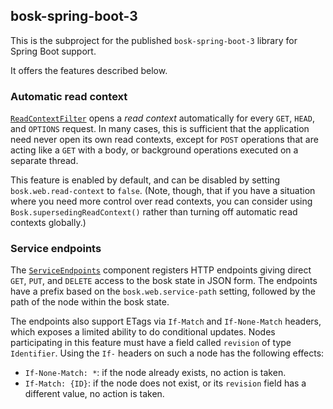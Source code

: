 ## bosk-spring-boot-3

This is the subproject for the published `bosk-spring-boot-3` library for
Spring Boot support.

It offers the features described below.

### Automatic read context

[`ReadContextFilter`](src/main/java/works/bosk/spring/boot/ReadContextFilter.java)
opens a _read context_ automatically for every `GET`, `HEAD`, and `OPTIONS` request.
In many cases, this is sufficient that the application need never open its own read contexts,
except for `POST` operations that are acting like a `GET` with a body,
or background operations executed on a separate thread.

This feature is enabled by default, and can be disabled by setting `bosk.web.read-context` to `false`.
(Note, though, that if you have a situation where you need more control over read contexts,
you can consider using `Bosk.supersedingReadContext()` rather than turning off automatic read contexts globally.)

### Service endpoints

The [`ServiceEndpoints`](src/main/java/works/bosk/spring/boot/ServiceEndpoints.java) component
registers HTTP endpoints giving direct `GET`, `PUT`, and `DELETE` access to the bosk state in JSON form.
The endpoints have a prefix based on the `bosk.web.service-path` setting,
followed by the path of the node within the bosk state.

The endpoints also support ETags via `If-Match` and `If-None-Match` headers,
which exposes a limited ability to do conditional updates.
Nodes participating in this feature must have a field called `revision` of type `Identifier`.
Using the `If-` headers on such a node has the following effects:

- `If-None-Match: *`: if the node already exists, no action is taken.
- `If-Match: {ID}`: if the node does not exist, or its `revision` field has a different value, no action is taken.
